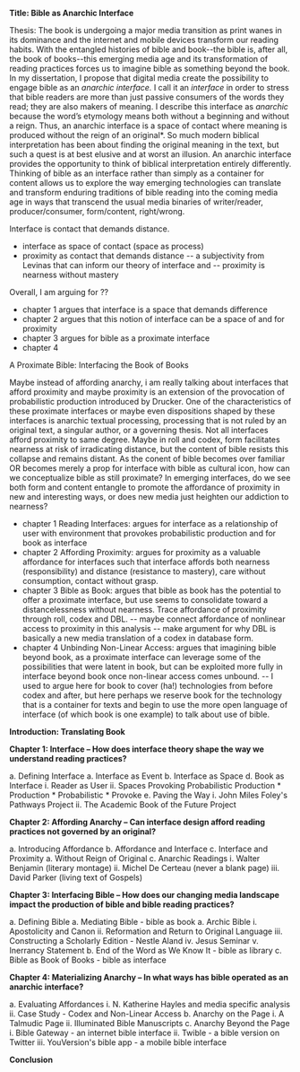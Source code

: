 **Title: Bible as Anarchic Interface**

Thesis: The book is undergoing a major media transition as print wanes in its dominance and the internet and mobile devices transform our reading habits. With the entangled histories of bible and book--the bible is, after all, the book of books--this emerging media age and its transformation of reading practices forces us to imagine bible as something beyond the book. In my dissertation, I propose that digital media create the possibility to engage bible as an *anarchic interface.* I call it an *interface* in order to stress that bible readers are more than just passive consumers of the words they read; they are also makers of meaning. I describe this interface as *anarchic* because the word’s etymology means both without a beginning and without a reign. Thus, an anarchic interface is a space of contact where meaning is produced without the reign of an original*. So much modern biblical interpretation has been about finding the original meaning in the text, but such a quest is at best elusive and at worst an illusion. An anarchic interface provides the opportunity to think of biblical interpretation entirely differently. Thinking of bible as an interface rather than simply as a container for content allows us to explore the way emerging technologies can translate and transform enduring traditions of bible reading into the coming media age in ways that transcend the usual media binaries of writer/reader, producer/consumer, form/content, right/wrong.

Interface is contact that demands distance. 
- interface as space of contact (space as process)
- proximity as contact that demands distance
-- a subjectivity from Levinas that can inform our theory of interface and 
-- proximity is nearness without mastery

Overall, I am arguing for ??
- chapter 1 argues that interface is a space that demands difference 
- chapter 2 argues that this notion of interface can be a space of and for proximity
- chapter 3 argues for bible as a proximate interface 
- chapter 4

A Proximate Bible: Interfacing the Book of Books

Maybe instead of affording anarchy, i am really talking about interfaces that afford proximity and maybe proximity is an extension of the provocation of probabilistic production introduced by Drucker. One of the characteristics of these proximate interfaces or maybe even dispositions shaped by these interfaces is anarchic textual processing, processing that is not ruled by an original text, a singular author, or a governing thesis. Not all interfaces afford proximity to same degree. Maybe in roll and codex, form facilitates nearness at risk of irradicating distance, but the content of bible resists this collapse and remains distant. As the conent of bible becomes over familiar OR becomes merely a prop for interface with bible as cultural icon, how can we conceptualize bible as still proximate? In emerging interfaces, do we see both form and content entangle to promote the affordance of proximity in new and interesting ways, or does new media just heighten our addiction to nearness? 

- chapter 1 Reading Interfaces: argues for interface as a relationship of user with environment that provokes probabilistic production and for book as interface 
- chapter 2 Affording Proximity: argues for proximity as a valuable affordance for interfaces such that interface affords both nearness (responsibility) and distance (resistance to mastery), care without consumption, contact without grasp. 
- chapter 3 Bible as Book: argues that bible as book has the potential to offer a proximate interface, but use seems to consolidate toward a distancelessness without nearness. Trace affordance of proximity through roll, codex and DBL.
-- maybe connect affordance of nonlinear access to proximity in this analysis
-- make argument for why DBL is basically a new media translation of a codex in database form. 
- chapter 4 Unbinding Non-Linear Access: argues that imagining bible beyond book, as a proximate interface can leverage some of the possibilities that were latent in book, but can be exploited more fully in interface beyond book once non-linear access comes unbound.
-- I used to argue here for book to cover (ha!) technologies from before codex and after, but here perhaps we reserve book for the technology that is a container for texts and begin to use the more open language of interface (of which book is one example) to talk about use of bible. 

**Introduction: Translating Book**

**Chapter 1: Interface – How does interface theory shape the way we understand reading practices?**

a. Defining Interface
a. Interface as Event
b. Interface as Space
d. Book as Interface
    i. Reader as User
    ii. Spaces Provoking Probabilistic Production
        * Production
        * Probabilistic
        * Provoke
e. Paving the Way
    i. John Miles Foley's Pathways Project
    ii. The Academic Book of the Future Project
         
**Chapter 2: Affording Anarchy – Can interface design afford reading practices not governed by an original?**

a. Introducing Affordance
b. Affordance and Interface
c. Interface and Proximity
a. Without Reign of Original
c. Anarchic Readings
    i. Walter Benjamin (literary montage)
    ii. Michel De Certeau (never a blank page)
    iii. David Parker (living text of Gospels)

**Chapter 3: Interfacing Bible – How does our changing media landscape impact the production of bible and bible reading practices?**

a. Defining Bible
a. Mediating Bible - bible as book
a. Archic Bible
    i. Apostolicity and Canon
    ii. Reformation and Return to Original Language
    iii. Constructing a Scholarly Edition - Nestle Aland
    iv. Jesus Seminar
    v. Inerrancy Statement
b. End of the Word as We Know It - bible as library
c. Bible as Book of Books - bible as interface

**Chapter 4: Materializing Anarchy – In what ways has bible operated as an anarchic interface?**

a. Evaluating Affordances
    i. N. Katherine Hayles and media specific analysis
    ii. Case Study - Codex and Non-Linear Access
b. Anarchy on the Page
    i. A Talmudic Page
    ii. Illuminated Bible Manuscripts
c. Anarchy Beyond the Page
    i. Bible Gateway - an internet bible interface
    ii. Twible - a bible version on Twitter
    iii. YouVersion's bible app - a mobile bible interface

**Conclusion**